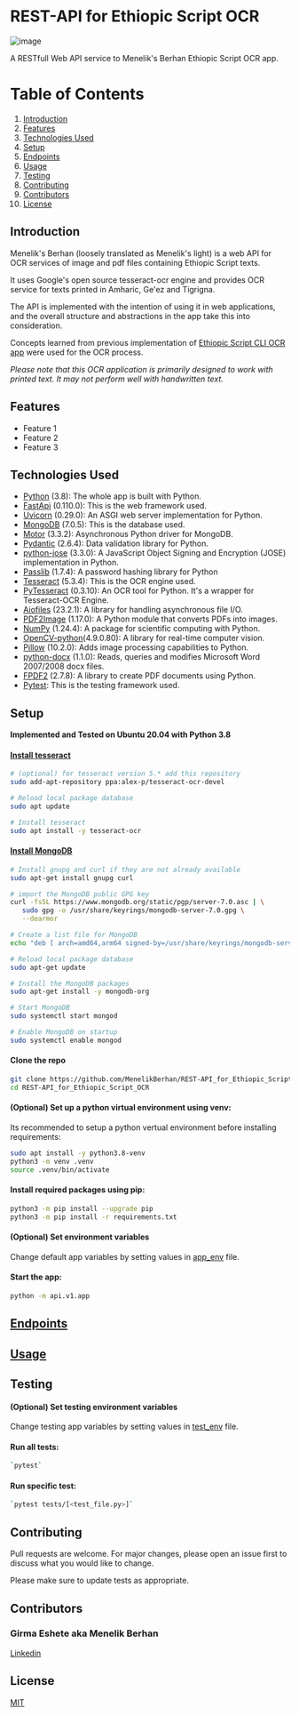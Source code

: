 # __REST-API for Ethiopic Script OCR__

![image](https://github.com/MenelikBerhan/REST-API_for_Ethiopic_Script_OCR/assets/125494245/d504f0bd-2b11-457e-87d2-abe3981c57e5)


A RESTfull Web API service to Menelik's Berhan Ethiopic Script OCR app.

# Table of Contents

1. [Introduction](#introduction)
2. [Features](#features)
3. [Technologies Used](#technologies-used)
4. [Setup](#setup)
5. [Endpoints](#endpoints)
6. [Usage](#usage)
7. [Testing](#testing)
8. [Contributing](#contributing) 
9. [Contributors](#contributors) 
10. [License](#license)

## Introduction

Menelik's Berhan (loosely translated as Menelik's light) is a web API for OCR services of image and pdf files containing Ethiopic Script texts.

It uses Google's open source tesseract-ocr engine and provides OCR service for texts printed in Amharic, Ge'ez and Tigrigna.

The API is implemented with the intention of using it in web applications, and the overall structure and abstractions in the app take this into consideration.

Concepts learned from previous implementation of [Ethiopic Script CLI OCR app][1] were used for the OCR process.

*Please note that this OCR application is primarily designed to work with printed text. It may not perform well with handwritten text.*

## Features

- Feature 1
- Feature 2
- Feature 3

## Technologies Used
- [Python](https://www.python.org/) (3.8): The whole app is built with Python.
- [FastApi](https://fastapi.tiangolo.com/) (0.110.0): This is the web framework used.
- [Uvicorn](https://www.uvicorn.org/) (0.29.0): An ASGI web server implementation for Python.
- [MongoDB](https://www.mongodb.com/) (7.0.5): This is the database used.
- [Motor](https://www.mongodb.com/docs/drivers/motor/) (3.3.2): Asynchronous Python driver for MongoDB.
- [Pydantic](https://pydantic.dev/) (2.6.4): Data validation library for Python.
- [python-jose](https://python-jose.readthedocs.io/en/latest/) (3.3.0): A JavaScript Object Signing and Encryption (JOSE) implementation in Python.
- [Passlib](https://passlib.readthedocs.io/en/stable/) (1.7.4): A password hashing library for Python
- [Tesseract](https://tesseract-ocr.github.io/) (5.3.4): This is the OCR engine used.
- [PyTesseract](https://pypi.org/project/pytesseract/) (0.3.10): An OCR tool for Python. It's a wrapper for Tesseract-OCR Engine.
- [Aiofiles](https://pypi.org/project/aiofiles/) (23.2.1): A library for handling asynchronous file I/O.
- [PDF2Image](https://pdf2image.readthedocs.io/en/latest/index.html) (1.17.0): A Python module that converts PDFs into images.
- [NumPy](https://numpy.org/) (1.24.4): A package for scientific computing with Python.
- [OpenCV-python](https://docs.opencv.org/4.9.0/d6/d00/tutorial_py_root.html)(4.9.0.80): A library for real-time computer vision.
- [Pillow](https://python-pillow.org/) (10.2.0): Adds image processing capabilities to Python.
- [python-docx](https://python-docx.readthedocs.org/en/latest/) (1.1.0): Reads, queries and modifies Microsoft Word 2007/2008 docx files.
- [FPDF2](https://py-pdf.github.io/fpdf2/index.html) (2.7.8): A library to create PDF documents using Python.
- [Pytest](https://pytest.org/): This is the testing framework used.

## Setup

__Implemented and Tested on Ubuntu 20.04 with Python 3.8__

#### [Install tesseract](https://tesseract-ocr.github.io/tessdoc/Installation.html)

```bash
# (optional) for tesseract version 5.* add this repository
sudo add-apt-repository ppa:alex-p/tesseract-ocr-devel

# Reload local package database
sudo apt update

# Install tesseract
sudo apt install -y tesseract-ocr
```

#### [Install MongoDB](https://www.mongodb.com/docs/manual/tutorial/install-mongodb-on-ubuntu/)

```bash
# Install gnupg and curl if they are not already available
sudo apt-get install gnupg curl

# import the MongoDB public GPG key
curl -fsSL https://www.mongodb.org/static/pgp/server-7.0.asc | \
   sudo gpg -o /usr/share/keyrings/mongodb-server-7.0.gpg \
   --dearmor

# Create a list file for MongoDB
echo "deb [ arch=amd64,arm64 signed-by=/usr/share/keyrings/mongodb-server-7.0.gpg ] https://repo.mongodb.org/apt/ubuntu focal/mongodb-org/7.0 multiverse" | sudo tee /etc/apt/sources.list.d/mongodb-org-7.0.list

# Reload local package database
sudo apt-get update

# Install the MongoDB packages
sudo apt-get install -y mongodb-org

# Start MongoDB
sudo systemctl start mongod

# Enable MongoDB on startup
sudo systemctl enable mongod
```

#### Clone the repo
```bash
git clone https://github.com/MenelikBerhan/REST-API_for_Ethiopic_Script_OCR.git
cd REST-API_for_Ethiopic_Script_OCR
```

#### (Optional) Set up a python virtual environment using venv:
Its recommended to setup a python vertual environment before installing requirements:
```bash
sudo apt install -y python3.8-venv
python3 -m venv .venv
source .venv/bin/activate
```

#### Install required packages using pip:
```bash
python3 -m pip install --upgrade pip
python3 -m pip install -r requirements.txt
```

#### (Optional) Set environment variables

Change default app variables by setting values in [app_env](/config/app_env) file.

#### Start the app:
```bash
python -m api.v1.app
```

## [Endpoints](/ENDPOINTS.md)

## [Usage](/USAGE.md)

## Testing

#### (Optional) Set testing environment variables

Change testing app variables by setting values in [test_env](/tests/test_env) file.

#### Run all tests:
```bash
`pytest`
```

#### Run specific test:
```bash
`pytest tests/[<test_file.py>]`
```

## Contributing

Pull requests are welcome. For major changes, please open an issue first
to discuss what you would like to change.

Please make sure to update tests as appropriate.

## Contributors

### Girma Eshete aka Menelik Berhan
[Linkedin](https://www.linkedin.com/in/menelikberhan)

## License
[MIT](https://choosealicense.com/licenses/mit/)

[^1]: To avoid: PIL.Image.DecompressionBombError: Image size (... pixels) exceeds limit of 178956970 pixels, could be decompression bomb DOS attack.

[^2]: All language models, except `amh-old`, are from tesseract best language models. `amh-old` is a fine tuned `amh` model using training datas from old amharic printed documents (mostly around the 1950's).

[1]: https://github.com/MenelikBerhan/amharic_ocr_draft